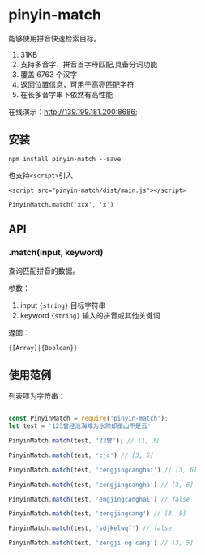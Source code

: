 # pinyin-match

能够使用拼音快速检索目标。

1. 31KB
2. 支持多音字、拼音首字母匹配,具备分词功能
3. 覆盖 6763 个汉字
4. 返回位置信息，可用于高亮匹配字符
5. 在长多音字串下依然有高性能

在线演示：<http://139.199.181.200:8686>;

## 安装

```shell
npm install pinyin-match --save
```

也支持`<script>`引入

`<script src="pinyin-match/dist/main.js"></script>`

`PinyinMatch.match('xxx', 'x')`

## API

### .match(input, keyword)

查询匹配拼音的数据。

参数：

1. input `{string}` 目标字符串
2. keyword `{string}` 输入的拼音或其他关键词

返回：

`{[Array]|{Boolean}}`

## 使用范例

列表项为字符串：

```js

const PinyinMatch = require('pinyin-match');
let test = '123曾经沧海难为水除却巫山不是云'

PinyinMatch.match(test, '23曾'); // [1, 3]

PinyinMatch.match(test, 'cjc') // [3, 5]

PinyinMatch.match(test, 'cengjingcanghai') // [3, 6]

PinyinMatch.match(test, 'cengjingcangha') // [3, 6]

PinyinMatch.match(test, 'engjingcanghai') // false

PinyinMatch.match(test, 'zengjingcang') // [3, 5]

PinyinMatch.match(test, 'sdjkelwqf') // false

PinyinMatch.match(text, 'zengji ng cang') // [3, 5]

```
